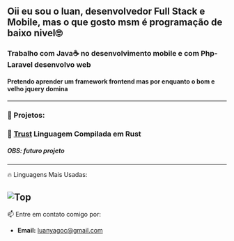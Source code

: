 ## Oii eu sou o luan, desenvolvedor Full Stack e Mobile, mas o que gosto msm é programação de baixo nivel🙄
### Trabalho com Java☕ no desenvolvimento mobile e com Php-Laravel desenvolvo web
#### Pretendo aprender um framework frontend mas por enquanto o bom e velho jquery domina 
---
### 🚀 Projetos:

### 🔗 [Trust](https://github.com/seu-usuario/trust) Linguagem Compilada em Rust 
##### OBS: futuro projeto
---

🔥 Linguagens Mais Usadas:

![Top](https://github-readme-stats.vercel.app/api/top-langs/?username=LuanYago&layout=compact&theme=radical)
---
📫 Entre em contato comigo por:
- **Email:** [luanyagoc@gmail.com](mailto:luanyagoc@gmail.com)
